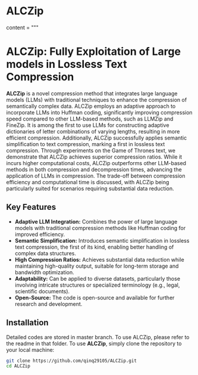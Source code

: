 # ALCZip

content = """
# ALCZip: Fully Exploitation of Large models in Lossless Text Compression

**ALCZip** is a novel compression method that integrates large language models (LLMs) with traditional techniques to enhance the compression of semantically complex data. ALCZip employs an adaptive approach to incorporate LLMs into Huffman coding, significantly improving compression speed compared to other LLM-based methods, such as LLMZip and FineZip. It is among the first to use LLMs for constructing adaptive dictionaries of letter combinations of varying lengths, resulting in more efficient compression. Additionally, ALCZip successfully applies semantic simplification to text compression, marking a first in lossless text compression. Through experiments on the Game of Thrones text, we demonstrate that ALCZip achieves superior compression ratios. While it incurs higher computational costs, ALCZip outperforms other LLM-based methods in both compression and decompression times, advancing the application of LLMs in compression. The trade-off between compression efficiency and computational time is discussed, with ALCZip being particularly suited for scenarios requiring substantial data reduction.

## Key Features
- **Adaptive LLM Integration:** Combines the power of large language models with traditional compression methods like Huffman coding for improved efficiency.
- **Semantic Simplification:** Introduces semantic simplification in lossless text compression, the first of its kind, enabling better handling of complex data structures.
- **High Compression Ratios:** Achieves substantial data reduction while maintaining high-quality output, suitable for long-term storage and bandwidth optimization.
- **Adaptability:** Can be applied to diverse datasets, particularly those involving intricate structures or specialized terminology (e.g., legal, scientific documents).
- **Open-Source:** The code is open-source and available for further research and development.

## Installation

Detailed codes are stored in master branch. To use ALCZip, please refer to the readme in that folder. To use **ALCZip**, simply clone the repository to your local machine:

```bash
git clone https://github.com/qinq29105/ALCZip.git
cd ALCZip
